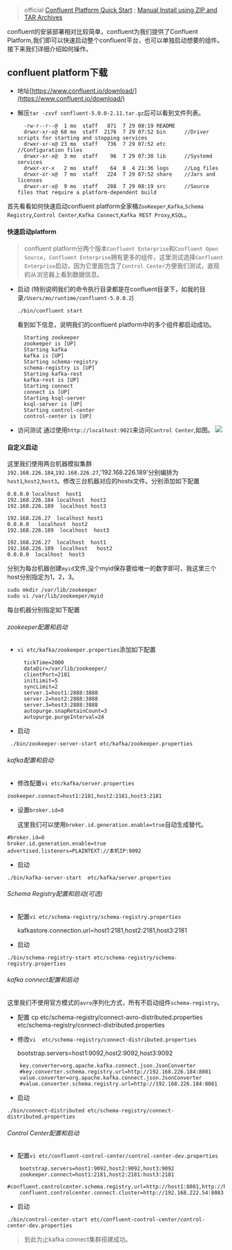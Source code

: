> official [Confluent Platform Quick Start](https://docs.confluent.io/current/quickstart/index.html) ; [Manual Install using ZIP and TAR Archives](https://docs.confluent.io/current/installation/installing_cp/zip-tar.html)

confluent的安装部署相对比较简单，confluent为我们提供了Confluent Platform,我们即可以快速启动整个confluent平台，也可以单独启动想要的组件。接下来我们详细介绍如何操作。

## confluent platform下载
* 地址[https://www.confluent.io/download/](https://www.confluent.io/download/)
* 解压`tar -zxvf confluent-5.0.0-2.11.tar.gz`后可以看到文件列表。

		-rw-r--r--@  1 mo  staff   871  7 29 08:19 README
		drwxr-xr-x@ 68 mo  staff  2176  7 29 07:52 bin 		//Driver scripts for starting and stopping services
		drwxr-xr-x@ 23 mo  staff   736  7 29 07:52 etc 		//Configuration files
		drwxr-xr-x@  3 mo  staff    96  7 29 07:38 lib 		//Systemd services
		drwxr-xr-x   2 mo  staff    64  8  4 21:36 logs 	//Log files
		drwxr-xr-x@  7 mo  staff   224  7 29 07:52 share 	//Jars and licenses
		drwxr-xr-x@  9 mo  staff   288  7 29 08:19 src 		//Source files that require a platform-dependent build


首先看看如何快速启动confluent platform全家桶`ZooKeeper`,`Kafka`,`Schema Registry`,`Control Center`,`Kafka Connect`,`Kafka REST Proxy`,`KSQL`。

#### 快速启动platform
> confluent platform分两个版本`Confluent Enterprise`和`Confluent Open Source`，`Confluent Enterprise`拥有更多的组件，这里测试选择`Confluent Enterprise`启动，因为它里面包含了`Control Center`方便我们测试，直观的从浏览器上看到数据信息。

* 启动 (特别说明我们的命令执行目录都是在confluent目录下，如我的目录`/Users/mo/runtime/confluent-5.0.0.2`)
	```
	./bin/confluent start
	```

	看到如下信息，说明我们的confluent platform中的多个组件都启动成功。

		Starting zookeeper
		zookeeper is [UP]
		Starting kafka
		kafka is [UP]
		Starting schema-registry
		schema-registry is [UP]
		Starting kafka-rest
		kafka-rest is [UP]
		Starting connect
		connect is [UP]
		Starting ksql-server
		ksql-server is [UP]
		Starting control-center
		control-center is [UP]

* 访问测试
	通过使用`http://localhost:9021`来访问`Control Center`,如图。
	![](https://github.com/moxingwang/resource/blob/master/image/kafka/confluent-platform-control-center.png?raw=true)

#### 自定义启动

这里我们使用两台机器模拟集群`192.168.226.184`,`192.168.226.27`,'192.168.226.189'分别编排为`host1`,`host2`,`host3`。修改三台机器对应的hosts文件。分别添加如下配置

	0.0.0.0 localhost  host1
	192.168.226.184 localhost  host2
	192.168.226.189  localhost host3

	192.168.226.27  localhost host1
	0.0.0.0   localhost  host2
	192.168.226.189  localhost  host3

	192.168.226.27  localhost  host1
	192.168.226.189  localhost   host2
	0.0.0.0  localhost  host3


分别为每台机器创建`myid`文件,没个myid保存要给唯一的数字即可，我这里三个host分别指定为1，2，3。
```
sudo mkdir /var/lib/zookeeper
sudo vi /var/lib/zookeeper/myid
```

每台机器分别指定如下配置

###### zookeeper配置和启动
* ```vi etc/kafka/zookeeper.properties```添加如下配置

        tickTime=2000
        dataDir=/var/lib/zookeeper/
        clientPort=2181
        initLimit=5
        syncLimit=2
		server.1=host1:2888:3888
		server.2=host2:2888:3888
		server.3=host3:2888:3888
        autopurge.snapRetainCount=3
        autopurge.purgeInterval=24

* 启动
```
 ./bin/zookeeper-server-start etc/kafka/zookeeper.properties
```


###### kafka配置和启动
* 修改配置`vi etc/kafka/server.properties`

```
zookeeper.connect=host1:2181,host2:2181,host3:2181

```
* 设置`broker.id=0`
	
	这里我们可以使用`broker.id.generation.enable=true`自动生成替代。
```
#broker.id=0
broker.id.generation.enable=true
advertised.listeners=PLAINTEXT://本机IP:9092
```

* 启动
```
./bin/kafka-server-start  etc/kafka/server.properties
```




###### Schema Registry配置和启动(可选)
* 配置`vi etc/schema-registry/schema-registry.properties`

	kafkastore.connection.url=host1:2181,host2:2181,host3:2181

* 启动
```
./bin/schema-registry-start etc/schema-registry/schema-registry.properties
```



###### kafka connect配置和启动
这里我们不使用官方模式的`avro`序列化方式，所有不启动组件`schema-registry`。

* 配置
	cp etc/schema-registry/connect-avro-distributed.properties  etc/schema-registry/connect-distributed.properties


* 修改`vi  etc/schema-registry/connect-distributed.properties`
	
	bootstrap.servers=host1:9092,host2:9092,host3:9092


```
	key.converter=org.apache.kafka.connect.json.JsonConverter
	#key.converter.schema.registry.url=http://192.168.226.184:8081
	value.converter=org.apache.kafka.connect.json.JsonConverter
	#value.converter.schema.registry.url=http://192.168.226.184:8081
```


* 启动
```
./bin/connect-distributed etc/schema-registry/connect-distributed.properties
```


###### Control Center配置和启动
* 配置`vi etc/confluent-control-center/control-center-dev.properties`

```
	bootstrap.servers=host1:9092,host2:9092,host3:9092
	zookeeper.connect=host1:2181,host2:2181:host3:2181
	#confluent.controlcenter.schema.registry.url=http://host1:8081,http://host2:8081,http://host3:8081
	confluent.controlcenter.connect.cluster=http://192.168.222.54:8083
```

* 启动
```
./bin/control-center-start etc/confluent-control-center/control-center-dev.properties 
```


> 到此为止kafka connect集群搭建成功。